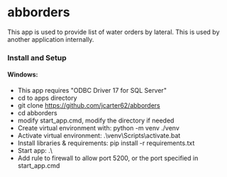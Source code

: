 # abborders

This app is used to provide list of water orders by lateral.  This is used by another application internally.

### Install and Setup
#### Windows:
* This app requires "ODBC Driver 17 for SQL Server"
* cd to apps directory
* git clone https://github.com/jcarter62/abborders
* cd abborders
* modify start_app.cmd, modify the directory if needed
* Create virtual environment with: python -m venv ./venv 
* Activate virtual environment: .\venv\Scripts\activate.bat
* Install libraries & requirements: pip install -r requirements.txt
* Start app: .\ 
* Add rule to firewall to allow port 5200, or the port specified in start_app.cmd


